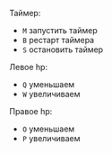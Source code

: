 Таймер:
 - `M` запустить таймер
 - `B` рестарт таймера
 - `S` остановить таймер

Левое hp:
 - `Q` уменьшаем
 - `W` увеличиваем 

Правое hp:
 - `O` уменьшаем
 - `P` увеличиваем 